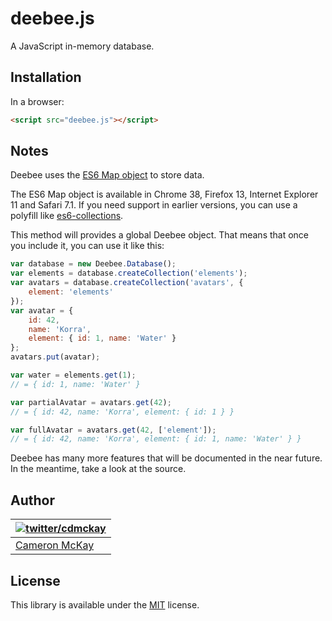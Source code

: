 # deebee.js

A JavaScript in-memory database.  

## Installation

In a browser:

```html
<script src="deebee.js"></script>
```

## Notes

Deebee uses the [ES6 Map object](https://developer.mozilla.org/en/docs/Web/JavaScript/Reference/Global_Objects/Map) to
store data. 

The ES6 Map object is available in Chrome 38, Firefox 13, Internet Explorer 11 and Safari 7.1. 
If you need support in earlier versions, you can use a polyfill like [es6-collections](https://github.com/WebReflection/es6-collections).

This method will provides a global Deebee object. That means that once you include it, you can use it like this:

```javascript
var database = new Deebee.Database();
var elements = database.createCollection('elements');
var avatars = database.createCollection('avatars', {
    element: 'elements'
});
var avatar = {
    id: 42,
    name: 'Korra',
    element: { id: 1, name: 'Water' }
};
avatars.put(avatar);

var water = elements.get(1);
// = { id: 1, name: 'Water' }

var partialAvatar = avatars.get(42);
// = { id: 42, name: 'Korra', element: { id: 1 } }

var fullAvatar = avatars.get(42, ['element']);
// = { id: 42, name: 'Korra', element: { id: 1, name: 'Water' } }
```

Deebee has many more features that will be documented in the near future. In the meantime, take a look at the source.

## Author

| [![twitter/cdmckay](https://gravatar.com/avatar/b181c028e6b51d408450e12ab68bf25c?s=70)](https://twitter.com/cdmckay "Follow @cdmckay on Twitter") |
|---|
| [Cameron McKay](https://cdmckay.org/) |

## License

This library is available under the [MIT](http://opensource.org/licenses/mit-license.php) license.
